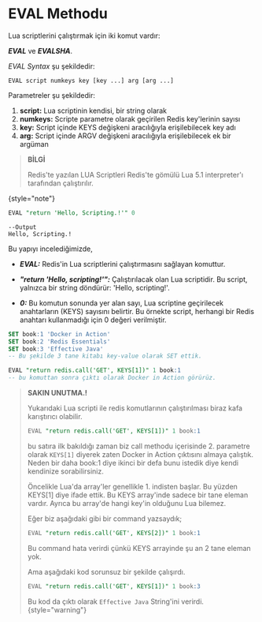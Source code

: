 # EVAL Methodu

Lua scriptlerini çalıştırmak için iki komut vardır: 

**_EVAL_** ve **_EVALSHA_**. 

_EVAL Syntax_ şu şekildedir:
```
EVAL script numkeys key [key ...] arg [arg ...]
```
Parametreler şu şekildedir:

1. **script:** Lua scriptinin kendisi, bir string olarak
2. **numkeys:** Scripte parametre olarak geçirilen Redis key'lerinin sayısı
3. **key:** Script içinde KEYS değişkeni aracılığıyla erişilebilecek key adı
4. **arg:** Script içinde ARGV değişkeni aracılığıyla erişilebilecek ek bir argüman

> **BİLGİ**
> 
> Redis'te yazılan LUA Scriptleri Redis'te gömülü Lua 5.1 interpreter'ı tarafından çalıştırılır.
> 
{style="note"}


```SQL
EVAL "return 'Hello, Scripting.!'" 0
```

```
--Output
Hello, Scripting.!
```

Bu yapıyı incelediğimizde,

* **_EVAL:_** Redis'in Lua scriptlerini çalıştırmasını sağlayan komuttur.

* **_"return 'Hello, scripting!'":_** Çalıştırılacak olan Lua scriptidir. Bu script, yalnızca bir string döndürür: 
'Hello, scripting!'.

* **_0:_** Bu komutun sonunda yer alan sayı, Lua scriptine geçirilecek anahtarların (KEYS) sayısını belirtir. Bu örnekte
script, herhangi bir Redis anahtarı kullanmadığı için 0 değeri verilmiştir.

````SQL
SET book:1 'Docker in Action'
SET book:2 'Redis Essentials'
SET book:3 'Effective Java'
-- Bu şekilde 3 tane kitabı key-value olarak SET ettik.

EVAL "return redis.call('GET', KEYS[1])" 1 book:1
-- bu komuttan sonra çıktı olarak Docker in Action görürüz.
````

> **SAKIN UNUTMA.!**
> 
> Yukarıdaki Lua scripti ile redis komutlarının çalıştırılması biraz kafa karıştırıcı olabilir.
> 
> ```SQL
> EVAL "return redis.call('GET', KEYS[1])" 1 book:1
> ```
> bu satıra ilk bakıldığı zaman biz call methodu içerisinde 2. parametre olarak `KEYS[1]` diyerek zaten Docker in Action
> çıktısını almaya çalıştık. Neden bir daha book:1 diye ikinci bir defa bunu istedik diye kendi kendinize sorabilirsiniz.
> 
> Öncelikle Lua'da array'ler genellikle 1. indisten başlar. Bu yüzden KEYS[1] diye ifade ettik. 
> Bu KEYS array'inde sadece bir tane eleman vardır. 
> Ayrıca bu array'de hangi key'in olduğunu Lua bilemez. 
> 
> Eğer biz aşağıdaki gibi bir command yazsaydık;
> 
> ```SQL
> EVAL "return redis.call('GET', KEYS[2])" 1 book:1
> ```
> Bu command hata verirdi çünkü KEYS arrayinde şu an 2 tane eleman yok.
> 
> Ama aşağıdaki kod sorunsuz bir şekilde çalışırdı.
> 
> ```SQL
> EVAL "return redis.call('GET', KEYS[1])" 1 book:3
> ```
> Bu kod da çıktı olarak ``Effective Java`` String'ini verirdi.
{style="warning"}